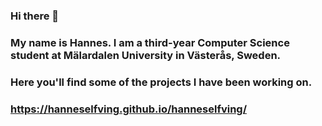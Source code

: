 ### Hi there 👋
### My name is Hannes. I am a third-year Computer Science student at Mälardalen University in Västerås, Sweden.
### Here you'll find some of the projects I have been working on.
### https://hanneselfving.github.io/hanneselfving/
